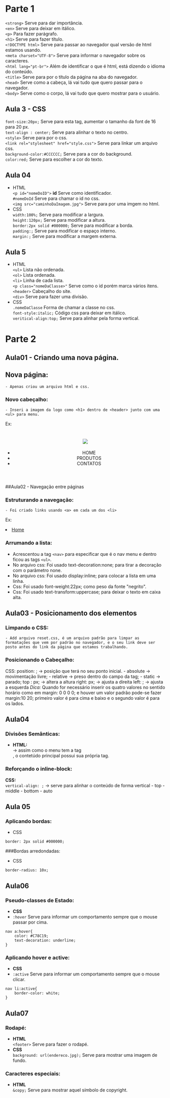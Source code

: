 # Parte 1
```<strong>``` Serve para dar importância.  
```<en>``` Serve para deixar em itálico.  
```<p>``` Para fazer parágrafo.  
```<h1>``` Serve para fazer título.  
```<!DOCTYPE html>``` Serve para passar ao navegador qual versão de html estamos usando.  
```<meta charset="UTF-8">``` Serve para informar o navegador sobre os caracteres.  
```<html lang="pt-br">``` Além de identificar o que é html, está dizendo o idioma do conteúdo.  
```<title>``` Serve para por o título da página na aba do navegador.  
```<head>``` Serve como a cabeça, lá vai tudo que quero passar para o navegador.  
```<body>``` Serve como o corpo, lá vai tudo que quero mostrar para o usuário.  

## Aula 3 - CSS
```font-size:20px;``` Serve para esta tag, aumentar o tamanho da font de 16 para 20 px.  
```text-align : center;``` Serve para alinhar o texto no centro.  
```<style>``` Serve para por o css.  
```<link rel="stylesheet" href="style.css">``` Serve para linkar um arquivo css.  
```background-color:#CCCCCC;``` Serve para a cor do background.  
```color:red;``` Serve para escolher a cor do texto.  

## Aula 04
- HTML  
```<p id="nomeDoID">``` **id** Serve como identificador.  
```#nomeDoId``` Serve para chamar o id no css.  
```<img src="caminhoDaImagem.jpg">``` Serve para por uma imgem no html.  
- CSS  
```width:100%;``` Serve para modificar a largura.  
```height:120px;``` Serve para modificar a altura.  
```border:2px solid #000000;``` Serve para modificar a borda.  
```padding:;``` Serve para modificar o espaço interno.  
```margin:;``` Serve para modificar a margem externa.  

## Aula 5
- HTML  
```<ul>``` Lista não ordenada.  
```<ol>``` Lista ordenada.  
```<li>``` Linha de cada lista.  
```<p class="nomeDaClasse>"``` Serve como o id porém marca vários itens.  
```<header>``` Cabeçalho do site.  
```<div>``` Serve para fazer uma divisão.  
- CSS  
```.nomeDaClasse``` Forma de chamar a classe no css.  
```font-style:italic;``` Código css para deixar em itálico.  
```veritical-align:top;``` Serve para alinhar pela forma vertical.  

# Parte 2
## Aula01 - Criando uma nova página.
## Nova página:
	- Apenas criou um arquivo html e css.

### Novo cabeçalho:
	- Inseri a imagem da logo como <h1> dentro de <header> junto com uma <ul> para menu.
Ex:
	<header>
		<h1><img src="logo.png"></h1>
		<ul>
			<li>HOME</li>
			<li>PRODUTOS</li>
			<li>CONTATOS</li>
		</ul>
	</header>

##Aula02 - Navegação entre páginas
### Estruturando a navegação:
	- Foi criado links usando <a> em cada um dos <li>
Ex:
	<li><a href="index.html">Home</a></li>

### Arrumando a lista:
- Acrescentou a tag ```<nav>``` para especificar que é o nav menu e dentro ficou as tags ```<ul>```.  
- No arquivo css: Foi usado text-decoration:none; para tirar a decoração com o parâmetro none.  
- No arquivo css: Foi usado display:inline;  para colocar a lista em uma linha.  
- Css: Foi usado font-weight:22px; como peso da fonte "negrito".  
- Css: Foi usado text-transform:uppercase; para deixar o texto em caixa alta.  

## Aula03 - Posicionamento dos elementos
### Limpando o CSS:
	- Add arquivo reset.css, é um arquivo padrão para limpar as formatações que vem por padrão no navegador, e o seu link deve ser posto antes do link da página que estamos trabalhando.

### Posicionando o Cabeçalho:
CSS:
	position: ; -> posição que terá no seu ponto inicial.
		- absolute -> movimentação livre;
		- relative -> preso dentro do campo da tag;
		- static -> parado;
	top : px; -> altera a altura
	right: px; -> ajusta a direita
	left: ; -> ajusta a esquerda
	*Dica:* Quando for necessário inserir os quatro valores no sentido horário como em margin: 0 0 0 0; e houver um valor padrão pode-se fazer margin:10 20; primeiro valor é para cima e baixo e o segundo valor é para os lados.

## Aula04
### Divisões Semânticas:
- **HTML:** 
	<main> -> assim como o menu tem a tag <nav>, o contetúdo principal possui sua própria tag.

### Reforçando o inline-block:
**CSS:**  
```vertical-align: ;``` -> serve para alinhar o conteúdo de forma vertical
		- top
		- middle
		- bottom
		- auto

## Aula 05
### Aplicando bordas:
- CSS
```
border: 2px solid #000000;
```
###Bordas arredondadas:
- CSS
```
border-radius: 10x;
```

## Aula06  
### Pseudo-classes de Estado:  
- **CSS**  
- ```:hover``` Serve para informar um comportamento sempre que o mouse passar por cima.  
```
nav a:hover{
	color: #C78C19;
	text-decoration: underline;
}
```  
### Aplicando hover e active:  
- **CSS**  
- ```:active``` Serve para informar um comportamento sempre que o mouse clicar.  
```
nav li:active{
	border-color: white;
}
```  

## Aula07
### Rodapé:
- **HTML**  
```<footer>``` Serve para fazer o rodapé.  
- **CSS**  
```background: url(endereco.jpg);``` Serve para mostrar uma imagem de fundo.  

### Caracteres especiais:
- **HTML**  
```&copy;``` Serve para mostrar aquel símbolo de copyright.  
